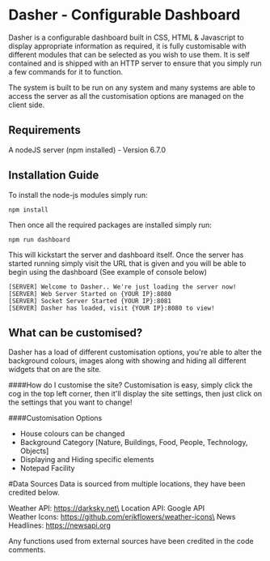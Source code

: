 # Dasher - Configurable Dashboard
Dasher is a configurable dashboard built in CSS, HTML &amp; Javascript to display appropriate information as required, it is fully customisable with different modules that can be selected as you wish to use them. It is self contained and is shipped with an HTTP server to ensure that you simply run a few commands for it to function.

The system is built to be run on any system and many systems are able to access the server as all the customisation options are managed on the client side.

## Requirements
A nodeJS server (npm installed) - Version 6.7.0

## Installation Guide
To install the node-js modules simply run:

```
npm install
```

Then once all the required packages are installed simply run:

```
npm run dashboard
```

This will kickstart the server and dashboard itself. Once the server has started running simply visit the URL that is given and you will be able to begin using the dashboard (See example of console below)

```
[SERVER] Welcome to Dasher.. We're just loading the server now!
[SERVER] Web Server Started on {YOUR IP}:8080
[SERVER] Socket Server Started {YOUR IP}:8081
[SERVER] Dasher has loaded, visit {YOUR IP}:8080 to view!
```

## What can be customised?
Dasher has a load of different customisation options, you're able to alter the background colours, images along with showing and hiding all different widgets that on are the site. 

####How do I customise the site?
Customisation is easy, simply click the cog in the top left corner, then it'll display the site settings, then just click on the settings that you want to change!

####Customisation Options
* House colours can be changed
* Background Category [Nature, Buildings, Food, People, Technology, Objects]
* Displaying and Hiding specific elements
* Notepad Facility

#Data Sources
Data is sourced from multiple locations, they have been credited below.

Weather API: https://darksky.net\
Location API: Google API\
Weather Icons: https://github.com/erikflowers/weather-icons\
News Headlines: https://newsapi.org

Any functions used from external sources have been credited in the code comments.

